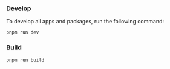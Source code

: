 ### Develop

To develop all apps and packages, run the following command:

```
pnpm run dev
```

### Build

```
pnpm run build
```
